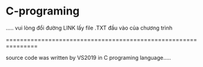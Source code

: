 # C-programing
.....
vui lòng đổi đường LINK lấy file .TXT đầu vào của chương trình

===============================================================

source code was written by VS2019 in C programing language.....
